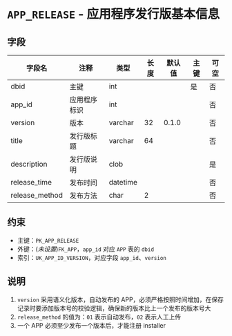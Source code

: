 # `APP_RELEASE` - 应用程序发行版基本信息

## 字段

| 字段名         | 注释         | 类型     | 长度 | 默认值 | 主键 | 可空 |
| -------------- | ------------ | -------- | ---- | ------ | ---- | ---- |
| dbid           | 主键         | int      |      |        | 是   | 否   |
| app_id         | 应用程序标识 | int      |      |        |      | 否   |
| version        | 版本         | varchar  | 32   | 0.1.0  |      | 否   |
| title          | 发行版标题   | varchar  | 64   |        |      | 否   |
| description    | 发行版说明   | clob     |      |        |      | 是   |
| release_time   | 发布时间     | datetime |      |        |      | 否   |
| release_method | 发布方法     | char     | 2    |        |      | 否   |

## 约束

* 主键：`PK_APP_RELEASE`
* 外键：(*未设置*)`FK_APP`，`app_id` 对应 `APP` 表的 `dbid`
* 索引：`UK_APP_ID_VERSION`，对应字段 `app_id`、`version`

## 说明

1. `version` 采用语义化版本，自动发布的 APP，必须严格按照时间增加，在保存记录时要添加版本号的校验逻辑，确保新的版本比上一个发布的版本号大
2. `release_method` 的值为：`01` 表示自动发布，`02` 表示人工上传
3. 一个 APP 必须至少发布一个版本后，才能注册 installer